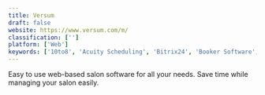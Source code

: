 ```yaml
---
title: Versum
draft: false 
website: https://www.versum.com/m/
classification: ['']
platform: ['Web']
keywords: ['10to8', 'Acuity Scheduling', 'Bitrix24', 'Booker Software', 'Booksy', 'Flexbooker', 'Genbook', 'MINDBODY', 'Reservio', 'Salon Iris', 'Schedule Anyone', 'Schedulicity', 'Shedul', 'SimplyBook.me', 'WellnessLiving', 'When I Work', "You'reOnTime"]
---
```

Easy to use web-based salon software for all your needs. Save time while managing your salon easily.